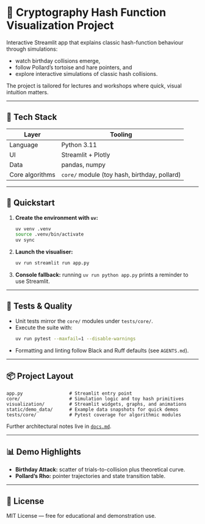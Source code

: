 # 🔐 Cryptography Hash Function Visualization Project

Interactive Streamlit app that explains classic hash-function behaviour through simulations:

- watch birthday collisions emerge,
- follow Pollard’s tortoise and hare pointers, and
- explore interactive simulations of classic hash collisions.

The project is tailored for lectures and workshops where quick, visual intuition matters.

---

## 🧰 Tech Stack

| Layer           | Tooling                                                        |
| --------------- | -------------------------------------------------------------- |
| Language        | Python 3.11                                                    |
| UI              | Streamlit + Plotly                                             |
| Data            | pandas, numpy                                                  |
| Core algorithms | `core/` module (toy hash, birthday, pollard) |

---

## 🚀 Quickstart

1. **Create the environment with `uv`:**
   ```bash
   uv venv .venv
   source .venv/bin/activate
   uv sync
   ```
2. **Launch the visualiser:**
   ```bash
   uv run streamlit run app.py
   ```
3. **Console fallback:** running `uv run python app.py` prints a reminder to use Streamlit.

---

## 🧪 Tests & Quality

- Unit tests mirror the `core/` modules under `tests/core/`.
- Execute the suite with:
  ```bash
  uv run pytest --maxfail=1 --disable-warnings
  ```
- Formatting and linting follow Black and Ruff defaults (see `AGENTS.md`).

---

## 📦 Project Layout

```
app.py                 # Streamlit entry point
core/                  # Simulation logic and toy hash primitives
visualization/         # Streamlit widgets, graphs, and animations
static/demo_data/      # Example data snapshots for quick demos
tests/core/            # Pytest coverage for algorithmic modules
```

Further architectural notes live in [`docs.md`](docs.md).

---

## 📊 Demo Highlights

- **Birthday Attack:** scatter of trials-to-collision plus theoretical curve.
- **Pollard’s Rho:** pointer trajectories and state transition table.

---

## 🪪 License

MIT License — free for educational and demonstration use.
